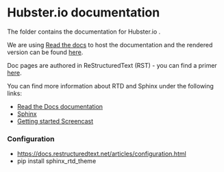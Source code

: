 # Hubster.io documentation

The folder contains the documentation for Hubster.io .

We are using [Read the docs](https://readthedocs.org/) to host the documentation and the rendered version
can be found [here](https://hubster.readthedocs.io).

Doc pages are authored in ReStructuredText (RST) - you can find a primer [here](http://www.sphinx-doc.org/en/stable/rest.html).

You can find more information about RTD and Sphinx under the following links:

* [Read the Docs documentation](https://docs.readthedocs.io/en/latest/index.html)
* [Sphinx](http://www.sphinx-doc.org/)
* [Getting started Screencast](https://www.youtube.com/watch?feature=player_embedded&v=oJsUvBQyHBs)

### Configuration
* https://docs.restructuredtext.net/articles/configuration.html
* pip install sphinx_rtd_theme




